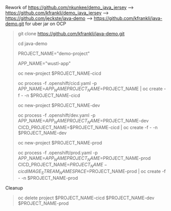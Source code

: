 Rework of https://github.com/nkunkee/demo_java_jersey --> https://github.com/kfrankli/demo_java_jersey --> https://github.com/jeckste/java-demo --> https://github.com/kfrankli/java-demo.git for uber jar on OCP






>git clone https://github.com/kfrankli/java-demo.git
>
>cd java-demo
>
>PROJECT_NAME="demo-project"
>
>APP_NAME="wustl-app"
>
>oc new-project $PROJECT_NAME-cicd
>
>oc process -f .openshift/cicd.yaml -p APP_NAME=$APP_NAME PROJECT_NAME=$PROJECT_NAME | oc create -f - -n $PROJECT_NAME-cicd
>
>oc new-project $PROJECT_NAME-dev
>
>oc process -f .openshift/dev.yaml -p APP_NAME=$APP_NAME PROJECT_NAME=$PROJECT_NAME-dev CICD_PROJECT_NAME=$PROJECT_NAME-cicd | oc create -f - -n $PROJECT_NAME-dev
>
>oc new-project  $PROJECT_NAME-prod
>
>oc process -f .openshift/prod.yaml -p APP_NAME=$APP_NAME PROJECT_NAME=$PROJECT_NAME-prod CICD_PROJECT_NAME=$PROJECT_NAME-cicd IMAGE_STREAM_NAMESPACE=$PROJECT_NAME-prod | oc create -f - -n $PROJECT_NAME-prod


Cleanup

>oc delete project $PROJECT_NAME-cicd $PROJECT_NAME-dev $PROJECT_NAME-prod
